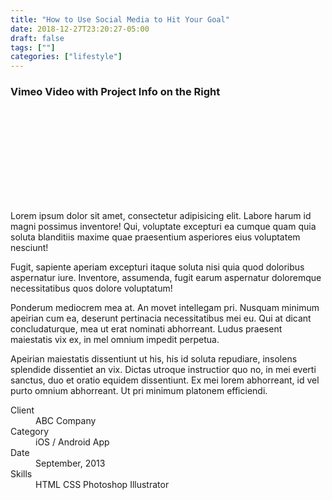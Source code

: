 ```yaml
---
title: "How to Use Social Media to Hit Your Goal"
date: 2018-12-27T23:20:27-05:00
draft: false
tags: [""]
categories: ["lifestyle"]
---
```


<!--

This HTML file creates a detailed page for a portfolio item in the MongKok template.

If you want to use relative paths, please use:

1. the "data-href" attribute instead of the "href" attribute in the "a" tags,
2. the "data-src" attribute instead of the "src" attribute in the "img" tags and the "iframe" tags.

 -->
<html>
<head>
  <title>Details of Portfolio Item</title>
</head>
<body>
  <!-- Title -->
  <h3>Vimeo Video with Project Info on the Right</h3>

  <!-- Youtube / Vimeo Videos
     (Comment out this list if you have no videos to be embedded) -->
  <iframe class="video-iframe" data-src="http://player.vimeo.com/video/7449107" frameborder="0"></iframe>

  <!-- Detailed Descriptions -->
  <div class="row desc">
    <div class="col-sm-8 content-col">
      <p>Lorem ipsum dolor sit amet, consectetur adipisicing elit. Labore harum id magni possimus inventore! Qui, voluptate excepturi ea cumque quam quia soluta blanditiis maxime quae praesentium asperiores eius voluptatem nesciunt!</p>
      <p>Fugit, sapiente aperiam excepturi itaque soluta nisi quia quod doloribus aspernatur iure. Inventore, assumenda, fugit earum aspernatur doloremque necessitatibus quos dolore voluptatum!</p>
      <p>Ponderum mediocrem mea at. An movet intellegam pri. Nusquam minimum apeirian cum ea, deserunt pertinacia necessitatibus mei eu. Qui at dicant concludaturque, mea ut erat nominati abhorreant. Ludus praesent maiestatis vix ex, in mel omnium impedit perpetua.</p>
      <p>Apeirian maiestatis dissentiunt ut his, his id soluta repudiare, insolens splendide dissentiet an vix. Dictas utroque instructior quo no, in mei everti sanctus, duo et oratio equidem dissentiunt. Ex mei lorem abhorreant, id vel purto omnium abhorreant. Ut pri minimum platonem efficiendi.</p>
    </div>
    <div class="col-sm-4 right-info-col">
      <dl>
        <dt>Client</dt>
        <dd>ABC Company</dd>
        <dt>Category</dt>
        <dd>iOS / Android App</dd>
        <dt>Date</dt>
        <dd>September, 2013</dd>
        <dt>Skills</dt>
        <dd><span class="tag inline-block">HTML</span> <span class="tag inline-block">CSS</span> <span class="tag inline-block">Photoshop</span> <span class="tag inline-block">Illustrator</span></dd>
      </dl>
    </div>
  </div>
</body>
</html>